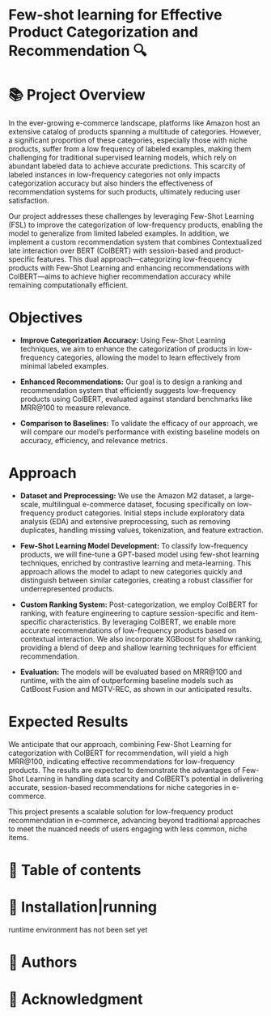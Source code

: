 # Few-shot learning for Effective Product Categorization and Recommendation 🔍

📚 **Project Overview**
=========================
In the ever-growing e-commerce landscape, platforms like Amazon host an extensive catalog of products spanning a multitude of categories. However, a significant proportion of these categories, especially those with niche products, suffer from a low frequency of labeled examples, making them challenging for traditional supervised learning models, which rely on abundant labeled data to achieve accurate predictions. This scarcity of labeled instances in low-frequency categories not only impacts categorization accuracy but also hinders the effectiveness of recommendation systems for such products, ultimately reducing user satisfaction.

Our project addresses these challenges by leveraging Few-Shot Learning (FSL) to improve the categorization of low-frequency products, enabling the model to generalize from limited labeled examples. In addition, we implement a custom recommendation system that combines Contextualized late interaction over BERT (ColBERT) with session-based and product-specific features. This dual approach—categorizing low-frequency products with Few-Shot Learning and enhancing recommendations with ColBERT—aims to achieve higher recommendation accuracy while remaining computationally efficient.

**Objectives**
=========================
- **Improve Categorization Accuracy:** Using Few-Shot Learning techniques, we aim to enhance the categorization of products in low-frequency categories, allowing the model to learn effectively from minimal labeled examples.

- **Enhanced Recommendations:** Our goal is to design a ranking and recommendation system that efficiently suggests low-frequency products using ColBERT, evaluated against standard benchmarks like MRR@100 to measure relevance.

- **Comparison to Baselines:** To validate the efficacy of our approach, we will compare our model’s performance with existing baseline models on accuracy, efficiency, and relevance metrics.

**Approach**
=========================
- **Dataset and Preprocessing:** We use the Amazon M2 dataset, a large-scale, multilingual e-commerce dataset, focusing specifically on low-frequency product categories. Initial steps include exploratory data analysis (EDA) and extensive preprocessing, such as removing duplicates, handling missing values, tokenization, and feature extraction.

- **Few-Shot Learning Model Development:** To classify low-frequency products, we will fine-tune a GPT-based model using few-shot learning techniques, enriched by contrastive learning and meta-learning. This approach allows the model to adapt to new categories quickly and distinguish between similar categories, creating a robust classifier for underrepresented products.

- **Custom Ranking System:** Post-categorization, we employ ColBERT for ranking, with feature engineering to capture session-specific and item-specific characteristics. By leveraging ColBERT, we enable more accurate recommendations of low-frequency products based on contextual interaction. We also incorporate XGBoost for shallow ranking, providing a blend of deep and shallow learning techniques for efficient recommendation.

- **Evaluation:** The models will be evaluated based on MRR@100 and runtime, with the aim of outperforming baseline models such as CatBoost Fusion and MGTV-REC, as shown in our anticipated results.

**Expected Results**
=========================
We anticipate that our approach, combining Few-Shot Learning for categorization with ColBERT for recommendation, will yield a high MRR@100, indicating effective recommendations for low-frequency products. The results are expected to demonstrate the advantages of Few-Shot Learning in handling data scarcity and ColBERT’s potential in delivering accurate, session-based recommendations for niche categories in e-commerce.

This project presents a scalable solution for low-frequency product recommendation in e-commerce, advancing beyond traditional approaches to meet the nuanced needs of users engaging with less common, niche items.

📖 **Table of contents**
=========================

🔧 **Installation|running**
===========================
runtime environment has not been set yet

👥 **Authors**
===

🌟 **Acknowledgment**
===

